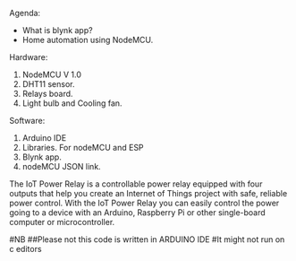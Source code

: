 Agenda:
-  What is blynk app?
-  Home automation using NodeMCU.

Hardware:
1. NodeMCU V 1.0
2. DHT11 sensor.
3. Relays board. 
4. Light bulb and Cooling fan.

Software:
1. Arduino IDE
2. Libraries. For nodeMCU and ESP
3. Blynk app.
4. nodeMCU JSON link.

The IoT Power Relay is a controllable power relay equipped with four outputs that help you create an Internet of Things project with safe, reliable power control. With the IoT Power Relay you can easily control the power going to a device with an Arduino, Raspberry Pi or other single-board computer or microcontroller.


#NB
##Please not this code is written in ARDUINO IDE
#It might not run on c editors